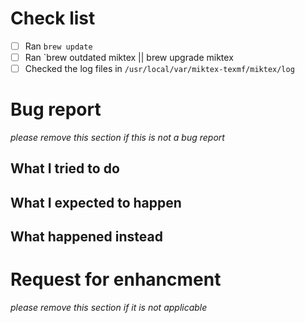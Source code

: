 # Check list

- [ ] Ran `brew update`
- [ ] Ran `brew outdated miktex || brew upgrade miktex
- [ ] Checked the log files in `/usr/local/var/miktex-texmf/miktex/log`

# Bug report

_please remove this section if this is not a bug report_

## What I tried to do

## What I expected to happen

## What happened instead

# Request for enhancment

_please remove this section if it is not applicable_
